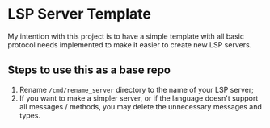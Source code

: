 # LSP Server Template

My intention with this project is to have a simple template with all basic
protocol needs implemented to make it easier to create new LSP servers.

## Steps to use this as a base repo

1. Rename `/cmd/rename_server` directory to the name of your LSP server;
2. If you want to make a simpler server, or if the language doesn't support
all messages / methods, you may delete the unnecessary messages and types.
